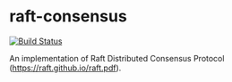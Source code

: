 # raft-consensus

[![Build Status](https://travis-ci.org/corehacker/raft-consensus.svg?branch=master)](https://travis-ci.org/corehacker/raft-consensus)

An implementation of Raft Distributed Consensus Protocol (https://raft.github.io/raft.pdf).
